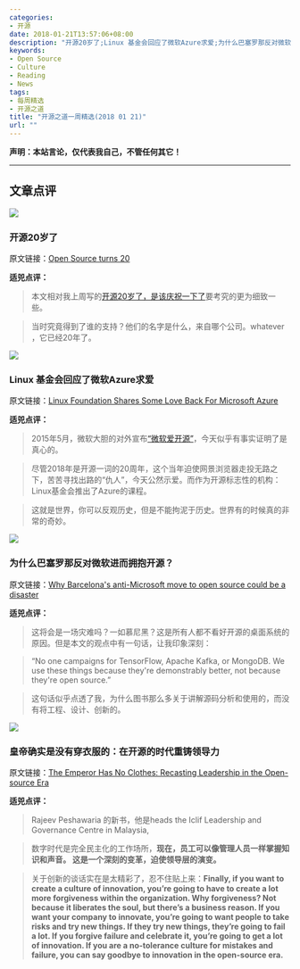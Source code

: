 ```yaml
---
categories:
- 开源
date: 2018-01-21T13:57:06+08:00
description: "开源20岁了;Linux 基金会回应了微软Azure求爱;为什么巴塞罗那反对微软进而拥抱开源？皇帝确实是没有穿衣服的：在开源的时代重铸领导力"
keywords:
- Open Source
- Culture
- Reading
- News
tags:
- 每周精选
- 开源之道
title: "开源之道一周精选(2018 01 21)"
url: ""
---
```

**声明：本站言论，仅代表我自己，不管任何其它！**

---

## 文章点评

![](https://www.itweb.co.za/static/pictures/2018/01/resized/-fs-open-source-2018.xl.jpg)

### 开源20岁了

原文链接：[Open Source turns 20](https://www.itweb.co.za/content/O2rQGqA5A1jqd1ea)

**适兕点评：**

> 本文相对我上周写的[开源20岁了，是该庆祝一下了](http://www.ocselected.org/posts/opensource_culture/opensource_20_years/)要考究的更为细致一些。

> 当时究竟得到了谁的支持？他们的名字是什么，来自哪个公司。whatever ，它已经20年了。

![](https://blogs-images.forbes.com/adrianbridgwater/files/2018/01/1-Beer-Adrian-IMG_20171208_173339.jpg?width=960)

### Linux 基金会回应了微软Azure求爱

原文链接：[Linux Foundation Shares Some Love Back For Microsoft Azure](https://www.forbes.com/sites/adrianbridgwater/2018/01/15/linux-foundation-shares-some-love-back-for-microsoft-azure/2/#60ecb20f7b53)

**适兕点评：**

> 2015年5月，微软大胆的对外宣布[“微软爱开源”](https://blogs.technet.microsoft.com/windowsserver/2015/05/06/microsoft-loves-linux/)，今天似乎有事实证明了是真心的。

> 尽管2018年是开源一词的20周年，这个当年迫使网景浏览器走投无路之下，苦苦寻找出路的“仇人”，今天公然示爱。而作为开源标志性的机构：Linux基金会推出了Azure的课程。

> 这就是世界，你可以反观历史，但是不能拘泥于历史。世界有的时候真的非常的奇妙。

![](https://tr1.cbsistatic.com/hub/i/r/2017/10/27/962ae362-99f6-4416-9bfe-dad05d93c73d/resize/770x/3bfc87fab5d5e2f91886059bcfa52492/github-contributors.png)

### 为什么巴塞罗那反对微软进而拥抱开源？

原文链接：[Why Barcelona's anti-Microsoft move to open source could be a disaster](https://www.techrepublic.com/article/why-barcelonas-anti-microsoft-move-to-open-source-could-be-a-disaster/)

**适兕点评：**

> 这将会是一场灾难吗？一如慕尼黑？这是所有人都不看好开源的桌面系统的原因。但是本文的观点中有一句话，让我印象深刻：

>“No one campaigns for TensorFlow, Apache Kafka, or MongoDB. We use these things because they're demonstrably better, not because they're open source.”

> 这句话似乎点透了我，为什么图书那么多关于讲解源码分析和使用的，而没有将工程、设计、创新的。

![](http://knowledge.wharton.upenn.edu/wp-content/uploads/2018/01/Open-source-679x1024.jpg)


### 皇帝确实是没有穿衣服的：在开源的时代重铸领导力

原文链接：[The Emperor Has No Clothes: Recasting Leadership in the Open-source Era](http://knowledge.wharton.upenn.edu/article/leadership-age-gig-economy/)

**适兕点评：**

> Rajeev Peshawaria 的新书，他是heads the Iclif Leadership and Governance Centre in Malaysia,

> 数字时代是完全民主化的工作场所，**现在，员工可以像管理人员一样掌握知识和声音。 这是一个深刻的变革，迫使领导层的演变。**

> 关于创新的谈话实在是太精彩了，忍不住贴上来：**Finally, if you want to create a culture of innovation, you’re going to have to create a lot more forgiveness within the organization. Why forgiveness? Not because it liberates the soul, but there’s a business reason. If you want your company to innovate, you’re going to want people to take risks and try new things. If they try new things, they’re going to fail a lot. If you forgive failure and celebrate it, you’re going to get a lot of innovation. If you are a no-tolerance culture for mistakes and failure, you can say goodbye to innovation in the open-source era.**
